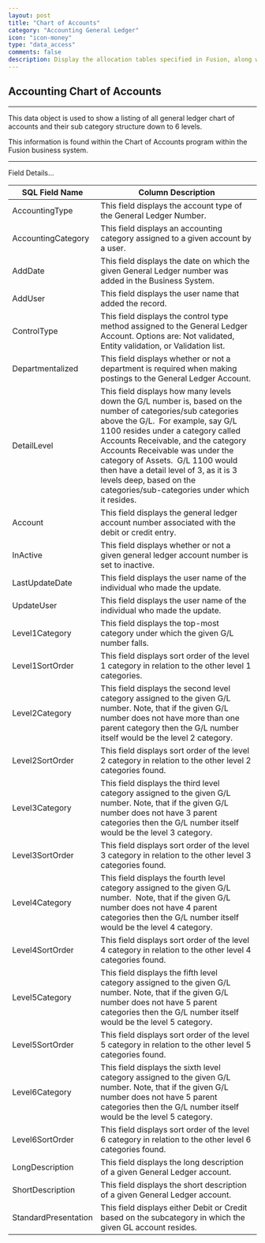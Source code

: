 ```yaml
---
layout: post
title: "Chart of Accounts"
category: "Accounting General Ledger" 
icon: "icon-money"
type: "data_access" comments: falsedescription: Display the allocation tables specified in Fusion, along with the allocation breakdown for each by Branch/Department and the list of breakdown accounts specified in the setup form of the Allocation Table
---
```

## Accounting Chart of Accounts
---

This data object is used to show a listing of all general ledger chart of
accounts and their sub category structure down to 6 levels.

This information is found within the Chart of Accounts program within the Fusion
business system.

 <!-- 


 -->  <hr>Field Details...

| **SQL Field Name**   | **Column Description**                                                                                                                                                                                                                                                                                                                                                                                                   |
|---|---|
| AccountingType       | This field displays the account type of the General Ledger Number.                                                                                                                                                                                                                                                                                                                                                       |
| AccountingCategory   | This field displays an accounting category assigned to a given account by a user.                                                                                                                                                                                                                                                                                                                                        |
| AddDate              | This field displays the date on which the given General Ledger number was added in the Business System.                                                                                                                                                                                                                                                                                                                  |
| AddUser              | This field displays the user name that added the record.                                                                                                                                                                                                                                                                                                                                                                 |
| ControlType          | This field displays the control type method assigned to the General Ledger Account. Options are: Not validated, Entity validation, or Validation list.                                                                                                                                                                                                                                                                   |
| Departmentalized     | This field displays whether or not a department is required when making postings to the General Ledger Account.                                                                                                                                                                                                                                                                                                          |
| DetailLevel          | This field displays how many levels down the G/L number is, based on the number of categories/sub categories above the G/L.  For example, say G/L 1100 resides under a category called Accounts Receivable, and the category Accounts Receivable was under the category of Assets.  G/L 1100 would then have a detail level of 3, as it is 3 levels deep, based on the categories/sub-categories under which it resides. |
| Account              | This field displays the general ledger account number associated with the debit or credit entry.                                                                                                                                                                                                                                                                                                                         |
| InActive             | This field displays whether or not a given general ledger account number is set to inactive.                                                                                                                                                                                                                                                                                                                             |
| LastUpdateDate       | This field displays the user name of the individual who made the update.                                                                                                                                                                                                                                                                                                                                                 |
| UpdateUser           | This field displays the user name of the individual who made the update.                                                                                                                                                                                                                                                                                                                                                 |
| Level1Category       | This field displays the top-most category under which the given G/L number falls.                                                                                                                                                                                                                                                                                                                                        |
| Level1SortOrder      | This field displays sort order of the level 1 category in relation to the other level 1 categories.                                                                                                                                                                                                                                                                                                                      |
| Level2Category       | This field displays the second level category assigned to the given G/L number. Note, that if the given G/L number does not have more than one parent category then the G/L number itself would be the level 2 category.                                                                                                                                                                                                 |
| Level2SortOrder      | This field displays sort order of the level 2 category in relation to the other level 2 categories found.                                                                                                                                                                                                                                                                                                                |
| Level3Category       | This field displays the third level category assigned to the given G/L number. Note, that if the given G/L number does not have 3 parent categories then the G/L number itself would be the level 3 category.                                                                                                                                                                                                            |
| Level3SortOrder      | This field displays sort order of the level 3 category in relation to the other level 3 categories found.                                                                                                                                                                                                                                                                                                                |
| Level4Category       | This field displays the fourth level category assigned to the given G/L number.  Note, that if the given G/L number does not have 4 parent categories then the G/L number itself would be the level 4 category.                                                                                                                                                                                                          |
| Level4SortOrder      | This field displays sort order of the level 4 category in relation to the other level 4 categories found.                                                                                                                                                                                                                                                                                                                |
| Level5Category       | This field displays the fifth level category assigned to the given G/L number. Note, that if the given G/L number does not have 5 parent categories then the G/L number itself would be the level 5 category.                                                                                                                                                                                                            |
| Level5SortOrder      | This field displays sort order of the level 5 category in relation to the other level 5 categories found.                                                                                                                                                                                                                                                                                                                |
| Level6Category       | This field displays the sixth level category assigned to the given G/L number. Note, that if the given G/L number does not have 5 parent categories then the G/L number itself would be the level 5 category.                                                                                                                                                                                                            |
| Level6SortOrder      | This field displays sort order of the level 6 category in relation to the other level 6 categories found.                                                                                                                                                                                                                                                                                                                |
| LongDescription      | This field displays the long description of a given General Ledger account.                                                                                                                                                                                                                                                                                                                                              |
| ShortDescription     | This field displays the short description of a given General Ledger account.                                                                                                                                                                                                                                                                                                                                             |
| StandardPresentation | This field displays either Debit or Credit based on the subcategory in which the given GL account resides.                                                                                                                                                                                                                                                                                                               |